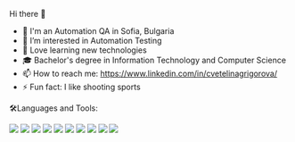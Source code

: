 Hi there 👋

- 💼 I'm an Automation QA in Sofia, Bulgaria
- 👀 I’m interested in Automation Testing
- 🌱 Love learning new technologies
- 🎓 Bachelor's degree in Information Technology and Computer Science 
- 📫 How to reach me: https://www.linkedin.com/in/cvetelinagrigorova/
- ⚡ Fun fact: I like shooting sports 


🛠Languages and Tools:

<img src="https://img.icons8.com/color/48/000000/visual-studio-2019.png"/> <img src="https://img.icons8.com/color/48/000000/c-sharp-logo.png"/> <img src="https://img.icons8.com/fluency/48/000000/selenium-test-automation.png"/> <img src="https://img.icons8.com/color/48/000000/git.png"/> <img src="https://img.icons8.com/color/48/000000/html-5--v1.png"/> <img src="https://img.icons8.com/color/48/000000/css3.png"/> <img src="https://img.icons8.com/color/48/000000/azure-1.png"/> <img src="https://img.icons8.com/fluency/48/000000/android-studio--v3.png"/> <img src="https://img.icons8.com/color/48/000000/android-os.png"/> <img src="https://img.icons8.com/fluency/48/000000/github.png"/>
